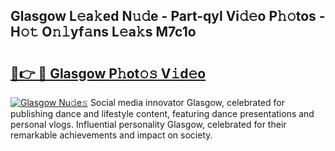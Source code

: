## Glasgow L𝚎a𝚔ed N𝚞𝚍e - Part-qyl Vi𝚍𝚎o P𝚑𝚘tos - H𝚘𝚝 O𝚗𝚕yf𝚊ns L𝚎a𝚔s M7c1o

# <h2><a href="http://kf0o9eh.oniu.top/?m=Glasgow">🔗👉 🔴 Glasgow P𝚑ot𝚘𝚜 V𝚒d𝚎o</a></h2>

[![Glasgow Nu𝚍e𝚜](https://i.imgur.com/0qMVB7G.gif)](http://kf0o9eh.oniu.top/?m=Glasgow)
Social media innovator Glasgow, celebrated for publishing dance and lifestyle content, featuring dance presentations and personal vlogs. Influential personality Glasgow, celebrated for their remarkable achievements and impact on society.  
